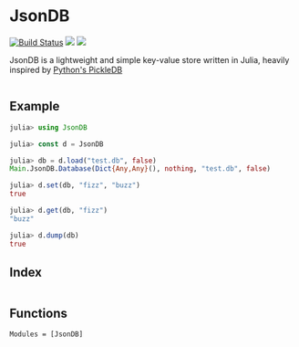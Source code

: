 # JsonDB
[![Build Status](https://travis-ci.org/glitzflitz/JsonDB.jl.svg?branch=master)](https://travis-ci.org/glitzflitz/JsonDB.jl) [![](https://img.shields.io/badge/docs-stable-blue.svg)](https://glitzflitz.github.io/JsonDB.jl/stable)
[![](https://img.shields.io/badge/docs-latest-blue.svg)](https://glitzflitz.github.io/JsonDB.jl/dev)

JsonDB is a lightweight and simple key-value store written in Julia, heavily inspired by [Python's PickleDB](https://pythonhosted.org/pickleDB/)

```@contents
```

## Example
```julia
julia> using JsonDB

julia> const d = JsonDB

julia> db = d.load("test.db", false)
Main.JsonDB.Database(Dict{Any,Any}(), nothing, "test.db", false)

julia> d.set(db, "fizz", "buzz")
true

julia> d.get(db, "fizz")
"buzz"

julia> d.dump(db)
true
```


## Index

```@index
```

## Functions

```@autodocs
Modules = [JsonDB]
```
